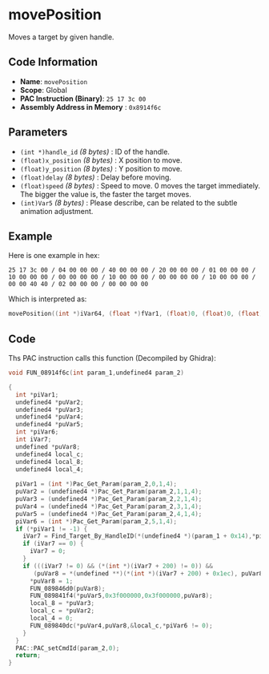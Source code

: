# movePosition

Moves a target by given handle.

## Code Information

- **Name**: `movePosition`
- **Scope**: Global
- **PAC Instruction (Binary)**: `25 17 3c 00`
- **Assembly Address in Memory** : `0x8914f6c`

## Parameters

- `(int *)handle_id` *(8 bytes)* : ID of the handle.
- `(float)x_position` *(8 bytes)* : X position to move.
- `(float)y_position` *(8 bytes)* : Y position to move.
- `(float)delay` *(8 bytes)* : Delay before moving.
- `(float)speed` *(8 bytes)* : Speed to move. 0 moves the target immediately. The bigger the value is, the faster the target moves.
- `(int)Var5` *(8 bytes)* : Please describe, can be related to the subtle animation adjustment.

## Example

Here is one example in hex:

```25 17 3c 00 / 04 00 00 00 / 40 00 00 00 / 20 00 00 00 / 01 00 00 00 / 10 00 00 00 / 00 00 00 00 / 10 00 00 00 / 00 00 00 00 / 10 00 00 00 / 00 00 40 40 / 02 00 00 00 / 00 00 00 00```

Which is interpreted as:

```c
movePosition((int *)iVar64, (float *)fVar1, (float)0, (float)0, (float)3, (int)0)
```

## Code

Ths PAC instruction calls this function (Decompiled by Ghidra):

```c
void FUN_08914f6c(int param_1,undefined4 param_2)

{
  int *piVar1;
  undefined4 *puVar2;
  undefined4 *puVar3;
  undefined4 *puVar4;
  undefined4 *puVar5;
  int *piVar6;
  int iVar7;
  undefined *puVar8;
  undefined4 local_c;
  undefined4 local_8;
  undefined4 local_4;
  
  piVar1 = (int *)Pac_Get_Param(param_2,0,1,4);
  puVar2 = (undefined4 *)Pac_Get_Param(param_2,1,1,4);
  puVar3 = (undefined4 *)Pac_Get_Param(param_2,2,1,4);
  puVar4 = (undefined4 *)Pac_Get_Param(param_2,3,1,4);
  puVar5 = (undefined4 *)Pac_Get_Param(param_2,4,1,4);
  piVar6 = (int *)Pac_Get_Param(param_2,5,1,4);
  if (*piVar1 != -1) {
    iVar7 = Find_Target_By_HandleID(*(undefined4 *)(param_1 + 0x14),*piVar1,1);
    if (iVar7 == 0) {
      iVar7 = 0;
    }
    if (((iVar7 != 0) && (*(int *)(iVar7 + 200) != 0)) &&
       (puVar8 = *(undefined **)(*(int *)(iVar7 + 200) + 0x1ec), puVar8 != (undefined *)0x0)) {
      *puVar8 = 1;
      FUN_089846d0(puVar8);
      FUN_089841f4(*puVar5,0x3f000000,0x3f000000,puVar8);
      local_8 = *puVar3;
      local_c = *puVar2;
      local_4 = 0;
      FUN_089840dc(*puVar4,puVar8,&local_c,*piVar6 != 0);
    }
  }
  PAC::PAC_setCmdId(param_2,0);
  return;
}
```

